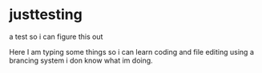 # justtesting
a test so i can figure this out

Here I am typing some things so i can learn coding and file editing using a brancing system i don know what im doing.
